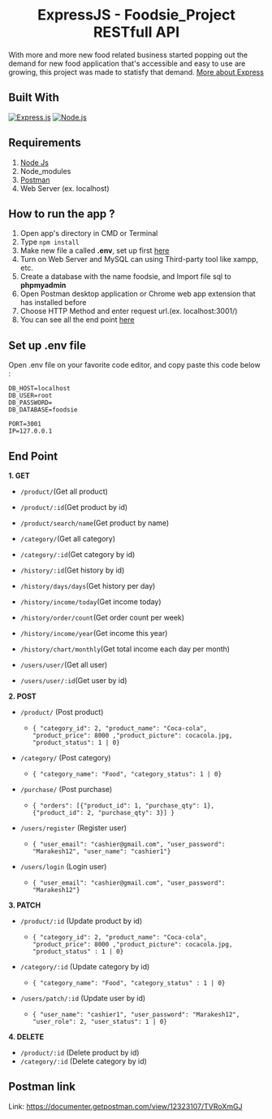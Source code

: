 <h1 align="center">ExpressJS - Foodsie_Project RESTfull API</h1>

With more and more new food related business started popping out the demand for new food application that's accessible and easy to use are growing, this project was made to statisfy that demand. [More about Express](https://en.wikipedia.org/wiki/Express.js)

## Built With

[![Express.js](https://img.shields.io/badge/Express.js-4.17.1-orange.svg?style=rounded-square)](https://expressjs.com/en/starter/installing.html)
[![Node.js](https://img.shields.io/badge/Node.js-v.12.18.2-green.svg?style=rounded-square)](https://nodejs.org/)

## Requirements

1. <a href="https://nodejs.org/en/download/">Node Js</a>
2. Node_modules
3. <a href="https://www.getpostman.com/">Postman</a>
4. Web Server (ex. localhost)

## How to run the app ?

1. Open app's directory in CMD or Terminal
2. Type `npm install`
3. Make new file a called **.env**, set up first [here](#set-up-env-file)
4. Turn on Web Server and MySQL can using Third-party tool like xampp, etc.
5. Create a database with the name foodsie, and Import file sql to **phpmyadmin**
6. Open Postman desktop application or Chrome web app extension that has installed before
7. Choose HTTP Method and enter request url.(ex. localhost:3001/)
8. You can see all the end point [here](#end-point)

## Set up .env file

Open .env file on your favorite code editor, and copy paste this code below :

```
DB_HOST=localhost
DB_USER=root
DB_PASSWORD=
DB_DATABASE=foodsie

PORT=3001
IP=127.0.0.1

```

## End Point

**1. GET**

- `/product/`(Get all product)
- `/product/:id`(Get product by id)
- `/product/search/name`(Get product by name)

- `/category/`(Get all category)
- `/category/:id`(Get category by id)

- `/history/:id`(Get history by id)
- `/history/days/days`(Get history per day)
- `/history/income/today`(Get income today)
- `/history/order/count`(Get order count per week)
- `/history/income/year`(Get income this year)
- `/history/chart/monthly`(Get total income each day per month)

- `/users/user/`(Get all user)
- `/users/user/:id`(Get user by id)

**2. POST**

- `/product/` (Post product)

  - `{ "category_id": 2, "product_name": "Coca-cola", "product_price": 8000 ,"product_picture": cocacola.jpg, "product_status": 1 | 0}`

- `/category/` (Post category)

  - `{ "category_name": "Food", "category_status": 1 | 0}`

- `/purchase/` (Post purchase)

  - `{ "orders": [{"product_id": 1, "purchase_qty": 1},{"product_id": 2, "purchase_qty": 3}] }`

- `/users/register` (Register user)
  - `{ "user_email": "cashier@gmail.com", "user_password": "Marakesh12", "user_name": "cashier1"}`
- `/users/login` (Login user)
  - `{ "user_email": "cashier@gmail.com", "user_password": "Marakesh12"}`

**3. PATCH**

- `/product/:id` (Update product by id)

  - `{ "category_id": 2, "product_name": "Coca-cola", "product_price": 8000 ,"product_picture": cocacola.jpg, "product_status" : 1 | 0}`

- `/category/:id` (Update category by id)

  - `{ "category_name": "Food", "category_status" : 1 | 0}`

- `/users/patch/:id` (Update user by id)
  - `{ "user_name": "cashier1", "user_password": "Marakesh12", "user_role": 2, "user_status": 1 | 0}`

**4. DELETE**

- `/product/:id` (Delete product by id)
- `/category/:id` (Delete category by id)

## Postman link

Link: https://documenter.getpostman.com/view/12323107/TVRoXmGJ
